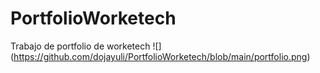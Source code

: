 # PortfolioWorketech
Trabajo de portfolio de worketech
![] (https://github.com/dojayuli/PortfolioWorketech/blob/main/portfolio.png)

